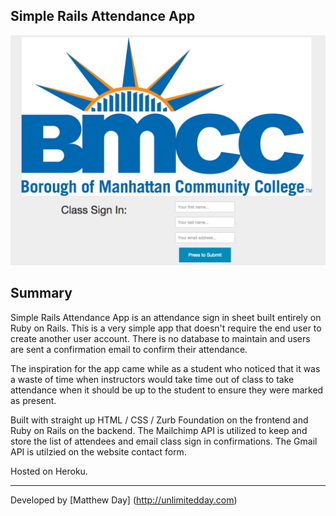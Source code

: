 ## Simple Rails Attendance App

[![Screenshot](screenshot.png)](http://bmcc.herokuapp.com)

## Summary

Simple Rails Attendance App is an attendance sign in sheet built entirely on Ruby on Rails. This is a very simple app that doesn't require the end user to create another user account. There is no database to maintain and users are sent a confirmation email to confirm their attendance. 

The inspiration for the app came while as a student who noticed that it was a waste of time when instructors would take time out of class to take attendance when it should be up to the student to ensure they were marked as present.

Built with straight up HTML / CSS / Zurb Foundation on the frontend and Ruby on Rails on the backend. The Mailchimp API is utilized to keep and store the list of attendees and email class sign in confirmations. The Gmail API is utilzied on the website contact form.

Hosted on Heroku.


---
Developed by [Matthew Day] (http://unlimitedday.com)